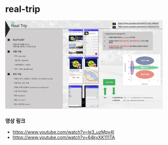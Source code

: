 # real-trip
![](https://github.com/yeon1216/android-real-trip/blob/master/real-trip.png?raw=true)

### 영상 링크
- https://www.youtube.com/watch?v=Ie3_uzMpy4I
- https://www.youtube.com/watch?v=64kyXK111TA
